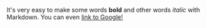 
It's very easy to make some words **bold** and other words *italic* with Markdown. You can even [link to Google!](http://google.com)
